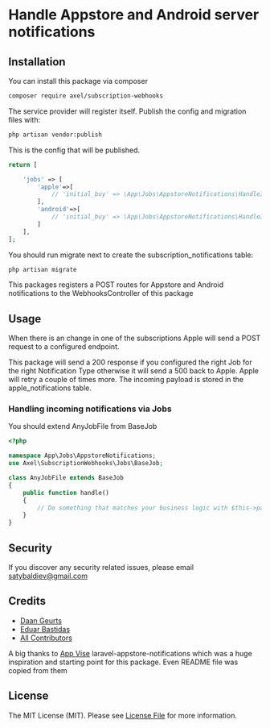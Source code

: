 # Handle Appstore and Android server notifications

## Installation
You can install this package via composer

```bash
composer require axel/subscription-webhooks 
 ```

The service provider will register itself.
Publish the config and migration files with:

```bash
php artisan vendor:publish 
 ```
This is the config that will be published.
```php
return [

    'jobs' => [
        'apple'=>[
            // 'initial_buy' => \App\Jobs\AppstoreNotifications\HandleInitialBuy::class,
        ],
        'android'=>[
            // 'initial_buy' => \App\Jobs\AppstoreNotifications\HandleInitialBuy::class,
        ]
    ],
];
```
You should run migrate next to create the subscription_notifications table:

```bash
php artisan migrate
```

This packages registers a POST routes for Appstore and Android notifications to the WebhooksController of this package

## Usage
When there is an change in one of the subscriptions Apple will send a POST request to a configured endpoint.

[comment]: <> ([Follow this guide to configure the endpoint:]&#40;https://help.apple.com/app-store-connect/#/dev0067a330b&#41;)

This package will send a 200 response if you configured the right Job for the right Notification Type otherwise it will send a 500 back to Apple.
Apple will retry a couple of times more. The incoming payload is stored in the apple_notifications table.

### Handling incoming notifications via Jobs
You should extend AnyJobFile from BaseJob
```php
<?php

namespace App\Jobs\AppstoreNotifications;
use Axel\SubscriptionWebhooks\Jobs\BaseJob;

class AnyJobFile extends BaseJob
{
    public function handle()
    {
        // Do something that matches your business logic with $this->payload
    }
}
```

## Security

If you discover any security related issues, please email satybaldiev@gmail.com
## Credits

- [Daan Geurts](https://github.com/DaanGeurts)
- [Eduar Bastidas](https://github.com/mreduar)
- [All Contributors](../../contributors)

A big thanks to [App Vise](https://github.com/app-vise) laravel-appstore-notifications which was a huge inspiration and starting point for this package. Even README file was copied from them
## License

The MIT License (MIT). Please see [License File](LICENSE.md) for more information.
